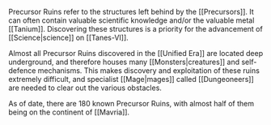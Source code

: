 Precursor Ruins refer to the structures left behind by the [[Precursors]]. It can often contain valuable scientific knowledge and/or the valuable metal [[Tanium]]. Discovering these structures is a priority for the advancement of [[Science|science]] on [[Tanes-VI]]. 

Almost all Precursor Ruins discovered in the [[Unified Era]] are located deep underground, and therefore houses many [[Monsters|creatures]] and self-defence mechanisms. This makes discovery and exploitation of these ruins extremely difficult, and specialist [[Mage|mages]] called [[Dungeoneers]] are needed to clear out the various obstacles. 

As of date, there are 180 known Precursor Ruins, with almost half of them being on the continent of [[Mavria]]. 